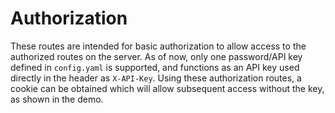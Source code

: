 # Authorization

These routes are intended for basic authorization to allow access to the authorized routes on the server. As of now, only one password/API key defined in `config.yaml` is supported, and functions as an API key used directly in the header as `X-API-Key`. Using these authorization routes, a cookie can be obtained which will allow subsequent access without the key, as shown in the demo.